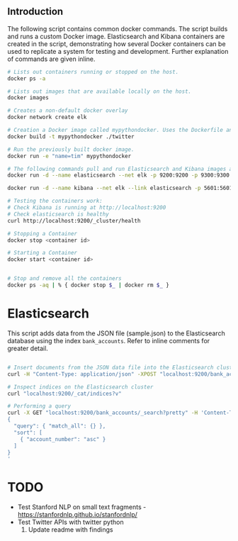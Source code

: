 ## Introduction

The following script contains common docker commands. The script builds and runs a custom Docker image. Elasticsearch and Kibana containers are created in the script, demonstrating how several Docker containers can be used to replicate a system for testing and development. Further explanation of commands are given inline.

```bash
# Lists out containers running or stopped on the host.
docker ps -a

# Lists out images that are available locally on the host.
docker images

# Creates a non-default docker overlay
docker network create elk

# Creation a Docker image called mypythondocker. Uses the Dockerfile and script in the Dockerfile to create the image. 
docker build -t mypythondocker ./twitter

# Run the previously built docker image. 
docker run -e "name=tim" mypythondocker 

# The following commands pull and run Elasticsearch and Kibana images available from the Dockerhub public repository. 
docker run -d --name elasticsearch --net elk -p 9200:9200 -p 9300:9300 -e "discovery.type=single-node" -e "cluster.name=es" elasticsearch:7.5.2

docker run -d --name kibana --net elk --link elasticsearch -p 5601:5601 -e "elasticsearch.hosts=http://es:9200" kibana:7.5.2

# Testing the containers work:
# Check Kibana is running at http://localhost:9200
# Check elasticsearch is healthy
curl http://localhost:9200/_cluster/health

# Stopping a Container
docker stop <container id>

# Starting a Container
docker start <container id>


# Stop and remove all the containers
docker ps -aq | % { docker stop $_ | docker rm $_ }
```

# Elasticsearch 

This script adds data from the JSON file (sample.json) to the Elasticsearch database using the index `bank_accounts`. Refer to inline comments for greater detail.

```bash

# Insert documents from the JSON data file into the Elasticsearch cluster listening on localhost:9200.
curl -H "Content-Type: application/json" -XPOST "localhost:9200/bank_accounts/_bulk?pretty&refresh" --data-binary "@sample.json"

# Inspect indices on the Elasticsearch cluster
curl "localhost:9200/_cat/indices?v"

# Performing a query 
curl -X GET "localhost:9200/bank_accounts/_search?pretty" -H 'Content-Type: application/json' -d'
{
  "query": { "match_all": {} },
  "sort": [
    { "account_number": "asc" }
  ]
}
'
```

# TODO

- Test Stanford NLP on small text fragments - https://stanfordnlp.github.io/stanfordnlp/
- Test Twitter APIs with twitter python
  1. Update readme with findings